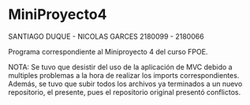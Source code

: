 # MiniProyecto4

SANTIAGO DUQUE - NICOLAS GARCES
2180099 - 2180066

Programa correspondiente al Miniproyecto 4 del curso FPOE.

NOTA: Se tuvo que desistir del uso de la aplicación de MVC debido a multiples problemas a la hora de realizar los imports correspondientes. Además, se tuvo que subir todos los archivos ya terminados a un nuevo repositorio, el presente, pues el repositorio original presentó conflictos.
